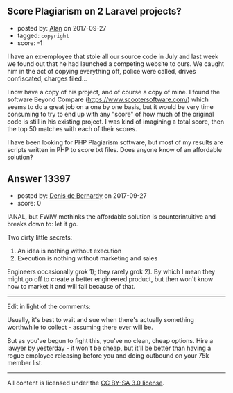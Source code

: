 ## Score Plagiarism on 2 Laravel projects?

- posted by: [Alan](https://stackexchange.com/users/3628669/alan) on 2017-09-27
- tagged: `copyright`
- score: -1

<p>I have an ex-employee that stole all our source code in July and last week we found out that he had launched a competing website to ours. We caught him in the act of copying everything off, police were called, drives confiscated, charges filed...</p>

<p>I now have a copy of his project, and of course a copy of mine. I found the software Beyond Compare (<a href="https://www.scootersoftware.com/" rel="nofollow noreferrer">https://www.scootersoftware.com/</a>) which seems to do a great job on a one by one basis, but it would be very time consuming to try to end up with any "score" of how much of the original code is still in his existing project. I was kind of imagining a total score, then the top 50 matches with each of their scores.</p>

<p>I have been looking for PHP Plagiarism software, but most of my results are scripts written in PHP to score txt files. Does anyone know of an affordable solution?</p>



## Answer 13397

- posted by: [Denis de Bernardy](https://stackexchange.com/users/182468/denis-de-bernardy) on 2017-09-27
- score: 0

<p>IANAL, but FWIW methinks the affordable solution is counterintuitive and breaks down to: let it go.</p>

<p>Two dirty little secrets:</p>

<ol>
<li>An idea is nothing without execution</li>
<li>Execution is nothing without marketing and sales</li>
</ol>

<p>Engineers occasionally grok 1); they rarely grok 2). By which I mean they might go off to create a better engineered product, but then won't know how to market it and will fail because of that.</p>

<hr>

<p>Edit in light of the comments:</p>

<p>Usually, it's best to wait and sue when there's actually something worthwhile to collect - assuming there ever will be.</p>

<p>But as you've begun to fight this, you've no clean, cheap options. Hire a lawyer by yesterday - it won't be cheap, but it'll be better than having a rogue employee releasing before you and doing outbound on your 75k member list.</p>




---

All content is licensed under the [CC BY-SA 3.0 license](https://creativecommons.org/licenses/by-sa/3.0/).
